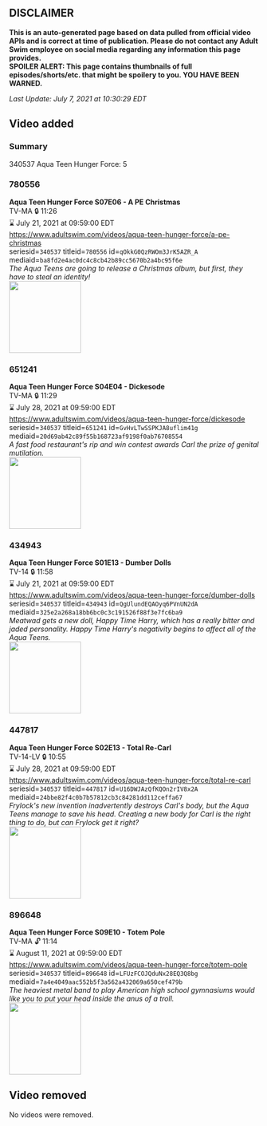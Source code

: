 ## DISCLAIMER
**This is an auto-generated page based on data pulled from official video APIs and is correct at time of publication. Please do not contact any Adult Swim employee on social media regarding any information this page provides.**  
**SPOILER ALERT: This page contains thumbnails of full episodes/shorts/etc. that might be spoilery to you. YOU HAVE BEEN WARNED.**  

_Last Update: July 7, 2021 at 10:30:29 EDT_
## Video added
### Summary
340537 Aqua Teen Hunger Force: 5  
### 780556
**Aqua Teen Hunger Force S07E06 - A PE Christmas**  
TV-MA 🔒 11:26  
⌛ July 21, 2021 at 09:59:00 EDT  
https://www.adultswim.com/videos/aqua-teen-hunger-force/a-pe-christmas  
seriesid=`340537` titleid=`780556` id=`qOkkG0QzRWOm3JrK5AZR_A` mediaid=`ba8fd2e4ac0dc4c8cb42b89cc5670b2a4bc95f6e`  
_The Aqua Teens are going to release a Christmas album, but first, they have to steal an identity!_  
<a href="https://media.cdn.adultswim.com/uploads/20200225/thumbnails/2_20225956597-athf_094_BIM.jpg"><img src="https://media.cdn.adultswim.com/uploads/20200225/thumbnails/2_20225956597-athf_094_BIM.jpg" height="144px" /></a>
### 651241
**Aqua Teen Hunger Force S04E04 - Dickesode**  
TV-MA 🔒 11:29  
⌛ July 28, 2021 at 09:59:00 EDT  
https://www.adultswim.com/videos/aqua-teen-hunger-force/dickesode  
seriesid=`340537` titleid=`651241` id=`GvHvLTwSSPKJA8uflim41g` mediaid=`20d69ab42c89f55b168723af9198f0ab76708554`  
_A fast food restaurant's rip and win contest awards Carl the prize of genital mutilation._  
<a href="https://media.cdn.adultswim.com/uploads/20200224/thumbnails/2_20224179582-athf_059_BIM.jpg"><img src="https://media.cdn.adultswim.com/uploads/20200224/thumbnails/2_20224179582-athf_059_BIM.jpg" height="144px" /></a>
### 434943
**Aqua Teen Hunger Force S01E13 - Dumber Dolls**  
TV-14 🔒 11:58  
⌛ July 21, 2021 at 09:59:00 EDT  
https://www.adultswim.com/videos/aqua-teen-hunger-force/dumber-dolls  
seriesid=`340537` titleid=`434943` id=`QgUlundEQAOyq6PVnUN2dA` mediaid=`325e2a268a18bb6bc0c3c191526f88f3e7fc6ba9`  
_Meatwad gets a new doll, Happy Time Harry, which has a really bitter and jaded personality.  Happy Time Harry's negativity begins to affect all of the Aqua Teens._  
<a href="https://media.cdn.adultswim.com/uploads/20200224/thumbnails/2_202241522495-athf_013_dst_cid-9242185.jpg"><img src="https://media.cdn.adultswim.com/uploads/20200224/thumbnails/2_202241522495-athf_013_dst_cid-9242185.jpg" height="144px" /></a>
### 447817
**Aqua Teen Hunger Force S02E13 - Total Re-Carl**  
TV-14-LV 🔒 10:55  
⌛ July 28, 2021 at 09:59:00 EDT  
https://www.adultswim.com/videos/aqua-teen-hunger-force/total-re-carl  
seriesid=`340537` titleid=`447817` id=`U16DWJAzQfKQOn2rIV8x2A` mediaid=`24bbe82f4c0b7b57812cb3c84281dd112ceffa67`  
_Frylock's new invention inadvertently destroys Carl's body, but the Aqua Teens manage to save his head.  Creating a new body for Carl is the right thing to do, but can Frylock get it right?_  
<a href="https://media.cdn.adultswim.com/uploads/20200224/thumbnails/2_202241540351-athf_031_BIM.jpg"><img src="https://media.cdn.adultswim.com/uploads/20200224/thumbnails/2_202241540351-athf_031_BIM.jpg" height="144px" /></a>
### 896648
**Aqua Teen Hunger Force S09E10 - Totem Pole**  
TV-MA 🔓 11:14  
⌛ August 11, 2021 at 09:59:00 EDT  
https://www.adultswim.com/videos/aqua-teen-hunger-force/totem-pole  
seriesid=`340537` titleid=`896648` id=`LFUzFCOJQduNx28EQ3Q8bg` mediaid=`7a4e4049aac552b5f3a562a432069a650cef479b`  
_The heaviest metal band to play American high school gymnasiums would like you to put your head inside the anus of a troll._  
<a href="https://media.cdn.adultswim.com/uploads/20200225/thumbnails/2_202251039389-asykw_1109_dup-20120830.jpg"><img src="https://media.cdn.adultswim.com/uploads/20200225/thumbnails/2_202251039389-asykw_1109_dup-20120830.jpg" height="144px" /></a>
## Video removed
No videos were removed.  
